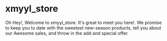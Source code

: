 # xmyyl_store
Oh Hey!, Welcome to xmyyl_store. It's great to meet you here!.
We promise to keep you to date with the sweetest new-season products, tell you about our Awesome sales, and throw in the add and special offer.
